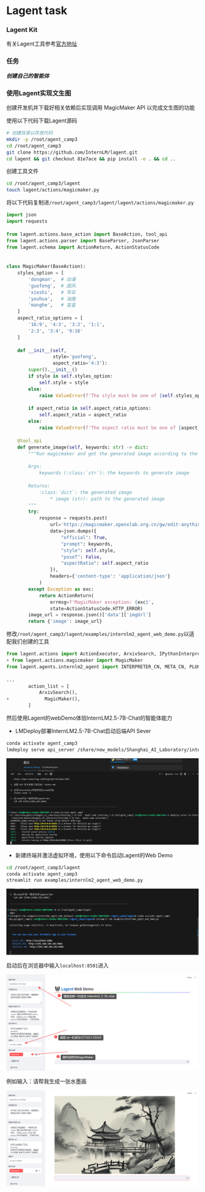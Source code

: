 # Lagent task


### Lagent Kit
有关Lagent工具参考[官方地址](https://lagent.readthedocs.io/zh-cn/latest/tutorials/action.html)

### 任务

***创建自己的智能体***

### 使用Lagent实现文生图

创建开发机并下载好相关依赖后实现调用 MagicMaker API 以完成文生图的功能

使用以下代码下载Lagent源码

```bash
# 创建目录以存放代码
mkdir -p /root/agent_camp3
cd /root/agent_camp3
git clone https://github.com/InternLM/lagent.git
cd lagent && git checkout 81e7ace && pip install -e . && cd ..
```

创建工具文件

```bash
cd /root/agent_camp3/lagent
touch lagent/actions/magicmaker.py
```

将以下代码复制进`/root/agent_camp3/lagent/lagent/actions/magicmaker.py`

```python
import json
import requests

from lagent.actions.base_action import BaseAction, tool_api
from lagent.actions.parser import BaseParser, JsonParser
from lagent.schema import ActionReturn, ActionStatusCode


class MagicMaker(BaseAction):
    styles_option = [
        'dongman',  # 动漫
        'guofeng',  # 国风
        'xieshi',   # 写实
        'youhua',   # 油画
        'manghe',   # 盲盒
    ]
    aspect_ratio_options = [
        '16:9', '4:3', '3:2', '1:1',
        '2:3', '3:4', '9:16'
    ]

    def __init__(self,
                 style='guofeng',
                 aspect_ratio='4:3'):
        super().__init__()
        if style in self.styles_option:
            self.style = style
        else:
            raise ValueError(f'The style must be one of {self.styles_option}')
        
        if aspect_ratio in self.aspect_ratio_options:
            self.aspect_ratio = aspect_ratio
        else:
            raise ValueError(f'The aspect ratio must be one of {aspect_ratio}')
    
    @tool_api
    def generate_image(self, keywords: str) -> dict:
        """Run magicmaker and get the generated image according to the keywords.

        Args:
            keywords (:class:`str`): the keywords to generate image

        Returns:
            :class:`dict`: the generated image
                * image (str): path to the generated image
        """
        try:
            response = requests.post(
                url='https://magicmaker.openxlab.org.cn/gw/edit-anything/api/v1/bff/sd/generate',
                data=json.dumps({
                    "official": True,
                    "prompt": keywords,
                    "style": self.style,
                    "poseT": False,
                    "aspectRatio": self.aspect_ratio
                }),
                headers={'content-type': 'application/json'}
            )
        except Exception as exc:
            return ActionReturn(
                errmsg=f'MagicMaker exception: {exc}',
                state=ActionStatusCode.HTTP_ERROR)
        image_url = response.json()['data']['imgUrl']
        return {'image': image_url}

```

修改`/root/agent_camp3/lagent/examples/internlm2_agent_web_demo.py`以适配我们创建的工具

```python
from lagent.actions import ActionExecutor, ArxivSearch, IPythonInterpreter
+ from lagent.actions.magicmaker import MagicMaker
from lagent.agents.internlm2_agent import INTERPRETER_CN, META_CN, PLUGIN_CN, Internlm2Agent, Internlm2Protocol

...
        action_list = [
            ArxivSearch(),
+             MagicMaker(),
        ]
```

然后使用Lagent的webDemo体验InternLM2.5-7B-Chat的智能体能力

- LMDeploy部署InternLM2.5-7B-Chat启动后端API Sever

```bash
conda activate agent_camp3
lmdeploy serve api_server /share/new_models/Shanghai_AI_Laboratory/internlm2_5-7b-chat --model-name internlm2_5-7b-chat
```

![API](./pic/API.png)

- 新建终端并激活虚拟环境，使用以下命令启动Lagent的Web Demo

```bash
cd /root/agent_camp3/lagent
conda activate agent_camp3
streamlit run examples/internlm2_agent_web_demo.py
```

![WebDemo](./pic/webDemo.png)

启动后在浏览器中输入`localhost:8501`进入

![Web](./pic/changes.png)

例如输入：请帮我生成一张水墨画

![result](./pic/result.png)

